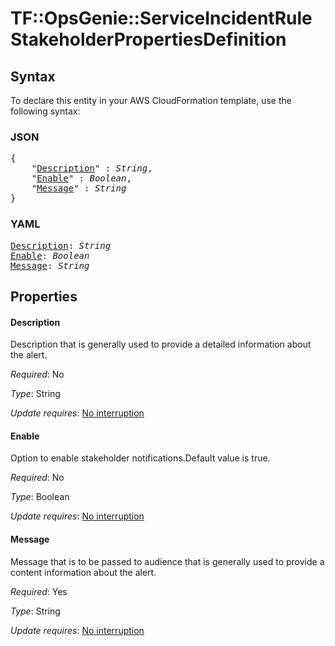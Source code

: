 # TF::OpsGenie::ServiceIncidentRule StakeholderPropertiesDefinition

## Syntax

To declare this entity in your AWS CloudFormation template, use the following syntax:

### JSON

<pre>
{
    "<a href="#description" title="Description">Description</a>" : <i>String</i>,
    "<a href="#enable" title="Enable">Enable</a>" : <i>Boolean</i>,
    "<a href="#message" title="Message">Message</a>" : <i>String</i>
}
</pre>

### YAML

<pre>
<a href="#description" title="Description">Description</a>: <i>String</i>
<a href="#enable" title="Enable">Enable</a>: <i>Boolean</i>
<a href="#message" title="Message">Message</a>: <i>String</i>
</pre>

## Properties

#### Description

Description that is generally used to provide a detailed information about the alert.

_Required_: No

_Type_: String

_Update requires_: [No interruption](https://docs.aws.amazon.com/AWSCloudFormation/latest/UserGuide/using-cfn-updating-stacks-update-behaviors.html#update-no-interrupt)

#### Enable

Option to enable stakeholder notifications.Default value is true.

_Required_: No

_Type_: Boolean

_Update requires_: [No interruption](https://docs.aws.amazon.com/AWSCloudFormation/latest/UserGuide/using-cfn-updating-stacks-update-behaviors.html#update-no-interrupt)

#### Message

Message that is to be passed to audience that is generally used to provide a content information about the alert.

_Required_: Yes

_Type_: String

_Update requires_: [No interruption](https://docs.aws.amazon.com/AWSCloudFormation/latest/UserGuide/using-cfn-updating-stacks-update-behaviors.html#update-no-interrupt)

